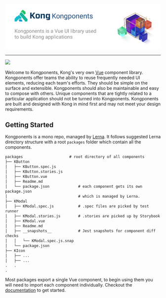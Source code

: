 [docsUrl]: https://kongponents.netlify.com

![](kongponents-logo.jpg?raw=true)

---
![](https://github.com/Kong/kongponents/workflows/Node%20CI/badge.svg)

Welcome to Kongponents, Kong's very own [Vue](https://vuejs.org/) component library. Kongponents offer teams the ability to reuse frequently needed UI elements, reducing each team's efforts. They should be simple on the surface and extensible. Kongponents should also be maintainable and easy to compose with others. Unique components that are tightly related to a particular application should not be turned into Kongponents. Kongponents are built and designed with Kong in mind first and may not meet your design requirements.

## Getting Started
Kongponents is a mono repo, managed by [Lerna](https://lerna.js.org/). It follows suggested Lerna directory structure with a root `packages` folder which contain all the components.

```
packages                     # root directory of all components
├── KButton                  
│   ├── KButton.spec.js
│   ├── KButton.stories.js
│   ├── KButton.vue
│   ├── Readme.md
│   └── package.json             # each component gets its own package.json
│                                # which is managed by Lerna.
├── KModal    
│   ├── KModal.spec.js           # .spec files are picked by test runner
│   ├── KModal.stories.js        # .stories are picked up by Storybook
│   ├── KModal.vue    
│   ├── Readme.md                
│   ├── __snapshots__            # Jest snapshots for component diff checks
│   │   └── KModal.spec.js.snap
│   └── package.json
├── KIcon
│   ├── ...
│   ├── ...
.   .
.
```
Most packages export a single Vue component, to begin using them you will need to import each component individually. Checkout the [documentation](docsUrl) to get started.
